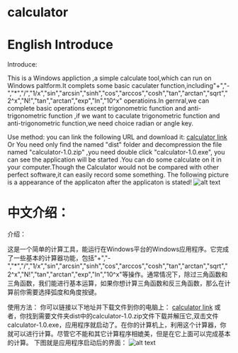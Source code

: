 calculator
========
English Introduce
========================================================================================================================
Introduce:

   This is a Windows appliction ,a simple calculate tool,which can run on Windows paltform.It complets some basic caculater function,including"+","-","*","/","1/x","sin","arcsin","sinh","cos","arccos","cosh","tan","arctan","sqrt","2^x","N!","tan","arctan","exp","ln","10^x" operatioins.In gernral,we can complete basic operations except trigonometric function and anti-trigonometric function ,if we want to caculate trigonometric function and anti-trigonometric function,we need choice radian or angle key.


Use method:
  you can link the following URL and download it:
  [calculator link](https://github.com/Horizonyi/caculate/blob/master/dist/calculator-1.0.zip "calculator")
  Or You need only find the named "dist" folder and decompression the file named "calculator-1.0.zip" ,you need double click "calculator-1.0.exe", you can see the application will be started .You can do some calculate on it in your computer.Though the Calculator would not be compared with other perfect software,it can easily record some something.
  The following picture is a appearance of the applicaton after the applicaton is stated!
  ![alt text](http://photo.yupoo.com/horizonying/DCGzAnd7/medish.jpg "Title")
  

中文介绍：
========================================================================================================================

介绍：

  这是一个简单的计算工具，能运行在Windows平台的Windows应用程序。它完成了一些基本的计算器功能，包括"+","-","*","/","1/x","sin","arcsin","sinh","cos","arccos","cosh","tan","arctan","sqrt","2^x","N!","tan","arctan","exp","ln","10^x"等操作。通常情况下，除过三角函数和三角函数，我们能进行基本运算，如果你想计算三角函数和反三角函数，那么在计算前你需要选择弧度和角度按键。
  
使用方法：
   你可以链接以下地址并下载文件到你的电脑上：
   [calculator link](https://github.com/Horizonyi/caculate/blob/master/dist/calculator-1.0.zip "calculator")
   或者，你找到需要文件夹dist中的calculator-1.0.zip文件下载并解压它,双击文件calculator-1.0.exe，应用程序就启动了。在你的计算机上，利用这个计算器，你就可以进行计算。尽管它不能和其它计算程序相媲美，但是在它上面可以完成基本的计算。
   下图就是应用程序启动后的界面：
   ![alt text](http://photo.yupoo.com/horizonying/DCGzAnd7/medish.jpg "Title")
   













